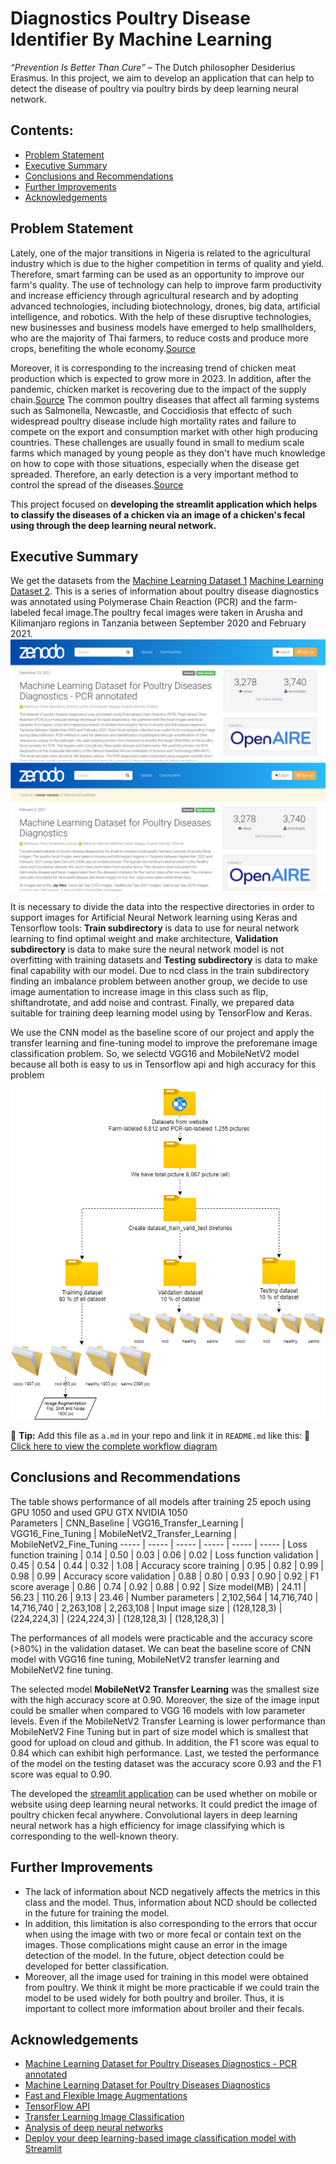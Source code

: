 # Diagnostics Poultry Disease Identifier By Machine Learning
_“Prevention Is Better Than Cure”_ 
– The Dutch philosopher Desiderius Erasmus. In this project, we aim to develop an application that can help to detect the disease of poultry via poultry birds by deep learning neural network.

## Contents:
- [Problem Statement](#Problem-Statement)
- [Executive Summary](#Executive-Summary)
- [Conclusions and Recommendations](#Conclusions-and-Recommendations)
- [Further Improvements](#Further-Improvements) 
- [Acknowledgements](#Acknowledgements) 

## Problem Statement 
Lately, one of the major transitions in Nigeria is related to the agricultural industry which is due to the higher competition in terms of quality and yield. Therefore, smart farming can be used as an opportunity to improve our farm's quality. The use of technology can help to improve farm productivity and increase efficiency through agricultural research and by adopting advanced technologies, including biotechnology, drones, big data, artificial intelligence, and robotics. With the help of these disruptive technologies, new businesses and business models have emerged to help smallholders, who are the majority of Thai farmers, to reduce costs and produce more crops, benefiting the whole economy.[Source](https://www.boi.go.th/upload/content/TIR7_Aw_Smart%20farming_5e5dc88fa8284.pdf) 

Moreover, it is corresponding to the increasing trend of chicken meat production which is expected to grow more in 2023. In addition, after the pandemic, chicken market is recovering due to the impact of the supply chain.[Source](https://apps.fas.usda.gov/newgainapi/api/Report/DownloadReportByFileName?fileName=Poultry%20and%20Products%20Annual_Bangkok_Thailand_09-01-2020) The common poultry diseases that affect all farming systems such as Salmonella, Newcastle, and Coccidiosis that effectc of such widespread poultry disease include high mortality rates and failure to compete on the export and consumption market with other high producing countries. These challenges are usually found in small to medium scale farms which managed by young people as they don't have much knowledge on how to cope with those situations, especially when the disease get spreaded. Therefore, an early detection is a very important method to control the spread of the diseases.[Source](https://www.frontiersin.org/articles/10.3389/frai.2022.733345/full)

This project focused on **developing the streamlit application which helps to classify the diseases of a chicken via an image of a chicken's fecal using through the deep learning neural network.**

## Executive Summary
We get the datasets from the [Machine Learning Dataset 1](https://zenodo.org/record/5801834#.Y3MAC3ZBy8U)  [Machine Learning Dataset 2](https://zenodo.org/record/4628934#.Y3MA6HZBy8U). This is a series of information about poultry disease diagnostics was annotated using Polymerase Chain Reaction (PCR) and the farm-labeled fecal image.The poultry fecal images were taken in Arusha and Kilimanjaro regions in Tanzania between September 2020 and February 2021.
![Datasets](./picture/dataset.png)

It is necessary to divide the data into the respective directories in order to support images for Artificial Neural Network learning using Keras and Tensorflow tools:
**Train subdirectory** is data to use for neural network learning to find optimal weight and make architecture, **Validation subdirectory** is data to make sure the neural network model is not overfitting with training datasets and **Testing subdirectory** is data to make final capability with our model. Due to ncd class in the train subdirectory finding an imbalance problem between another group, we decide to use image aumentation to increase image in this class such as flip, shiftandrotate, and add noise and contrast. Finally, we prepared data suitable for training deep learning model using by TensorFlow and Keras.

We use the CNN model as the baseline score of our project and apply the transfer learning and fine-tuning model to improve the preforemane image classification problem. So, we selectd VGG16 and MobileNetV2 model because all both is easy to us in Tensorflow api and high accuracy for this problem 

![pre-precessiong](./picture/pre-precessiong.png)


📁 **Tip:** Add this file as `a.md` in your repo and link it in `README.md` like this:
📄 [Click here to view the complete workflow diagram](./Daigram.md)



## Conclusions and Recommendations
The table shows performance of all models after training 25 epoch using GPU 1050 and used GPU GTX NVIDIA 1050   
Parameters | CNN_Baseline  | VGG16_Transfer_Learning  |  VGG16_Fine_Tuning | MobileNetV2_Transfer_Learning | MobileNetV2_Fine_Tuning 
----- | ----- | ----- | ----- | ----- | ----- |
Loss function training | 0.14 | 0.50 | 0.03 | 0.06 | 0.02 |
Loss function validation | 0.45 | 0.54 | 0.44 | 0.32 | 1.08 |
Accuracy score training  | 0.95 | 0.82 | 0.99 | 0.98 | 0.99 |
Accuracy score validation  | 0.88 | 0.80 | 0.93 | 0.90 | 0.92 |
F1 score average  | 0.86 | 0.74 | 0.92 | 0.88 | 0.92 |
Size model(MB)  | 24.11 | 56.23 | 110.26 | 9.13 | 23.46 |
Number parameters   | 2,102,564 | 14,716,740 | 14,716,740 | 2,263,108 | 2,263,108 |
Input image size  | (128,128,3) | (224,224,3) | (224,224,3) | (128,128,3) | (128,128,3) |

The performances of all models were practicable and the accuracy score (>80%) in the validation dataset. We can beat the baseline score of CNN model with VGG16 fine tuning, MobileNetV2 transfer learning and MobileNetV2 fine tuning.

The selected model **MobileNetV2 Transfer Learning** was the smallest size with the high accuracy score at 0.90. Moreover, the size of the image input could be smaller when compared to VGG 16 models with low parameter levels. Even if the MobileNetV2 Transfer Learning is lower performance than MobileNetV2 Fine Tuning but in part of size model which is smallest that good for upload on cloud and github. In addition, the F1 score was equal to 0.84 which can exhibit high performance. 
Last, we tested the performance of the model on the testing dataset was the accuracy score 0.93 and the F1 score was equal to 0.90.


The developed the [streamlit application](https://oba4me-poultry-diseases-identifier-app-ta874k.streamlit.app/) can be used whether on mobile or website using deep learning neural networks. It could predict the image of poultry chicken fecal anywhere. Convolutional layers in deep learning neural network has a high efficiency for image classifying which is corresponding to the well-known theory.

## Further Improvements
 - The lack of information about NCD negatively affects the metrics in this class and the model. Thus, information about NCD should be collected in the future for training the model. 
 - In addition, this limitation is also corresponding to the errors that occur when using the image with two or more fecal or contain text on the images. Those complications might cause an error in the image detection of the model. In the future, object detection could be developed for better classification.
 - Moreover, all the image used for training in this model were obtained from poultry. We think it might be more practicable if we could train the model to be used widely for both poultry and broiler. Thus, it is important to collect more imformation about broiler and their fecals.


 
## Acknowledgements
 - [Machine Learning Dataset for Poultry Diseases Diagnostics - PCR annotated](https://doi.org/10.5281/zenodo.5801834)
 - [Machine Learning Dataset for Poultry Diseases Diagnostics](https://doi.org/10.5281/zenodo.4628934)
 - [Fast and Flexible Image Augmentations](
https://www.mdpi.com/2078-2489/11/2/125)
 - [TensorFlow API](https://lengyi.medium.com/tensorflow-api-custom-object-detection-2-5cdabf8f5e35)
 - [Transfer Learning Image Classification](https://theaisummer.com/cnn-architectures/)
 - [Analysis of deep neural networks](https://culurciello.medium.com/analysis-of-deep-neural-networks-dcf398e71aae)
 - [Deploy your deep learning-based image classification model with Streamlit](https://analyticsindiamag.com/deploy-your-deep-learning-based-image-classification-model-with-streamlit/)
